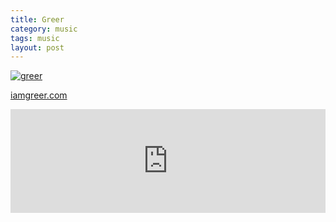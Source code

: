 ```yaml
---
title: Greer
category: music
tags: music
layout: post
---
```

[![greer](https://baileycmiller.github.io/blog/assets/greer.jpg)](http://hyperurl.co/xwu1ei)

[iamgreer.com](https://www.iamgreer.com)

<iframe width="100%" height="166" scrolling="no" frameborder="no" src="https://w.soundcloud.com/player/?url=https%3A//api.soundcloud.com/tracks/326375250&amp;color=ff5500&amp;auto_play=false&amp;hide_related=false&amp;show_comments=true&amp;show_user=true&amp;show_reposts=false"></iframe>
